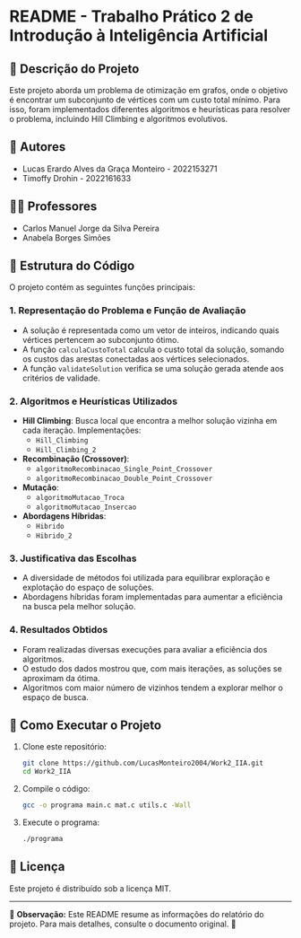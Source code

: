 # README - Trabalho Prático 2 de Introdução à Inteligência Artificial

## 📌 Descrição do Projeto
Este projeto aborda um problema de otimização em grafos, onde o objetivo é encontrar um subconjunto de vértices com um custo total mínimo. Para isso, foram implementados diferentes algoritmos e heurísticas para resolver o problema, incluindo Hill Climbing e algoritmos evolutivos.

## 👥 Autores
- Lucas Erardo Alves da Graça Monteiro - 2022153271
- Timoffy Drohin - 2022161633

## 👨‍🏫 Professores
- Carlos Manuel Jorge da Silva Pereira
- Anabela Borges Simões

## 📂 Estrutura do Código
O projeto contém as seguintes funções principais:

### 1. Representação do Problema e Função de Avaliação
- A solução é representada como um vetor de inteiros, indicando quais vértices pertencem ao subconjunto ótimo.
- A função `calculaCustoTotal` calcula o custo total da solução, somando os custos das arestas conectadas aos vértices selecionados.
- A função `validateSolution` verifica se uma solução gerada atende aos critérios de validade.

### 2. Algoritmos e Heurísticas Utilizados
- **Hill Climbing**: Busca local que encontra a melhor solução vizinha em cada iteração. Implementações:
  - `Hill_Climbing`
  - `Hill_Climbing_2`
- **Recombinação (Crossover)**:
  - `algoritmoRecombinacao_Single_Point_Crossover`
  - `algoritmoRecombinacao_Double_Point_Crossover`
- **Mutação**:
  - `algoritmoMutacao_Troca`
  - `algoritmoMutacao_Insercao`
- **Abordagens Híbridas**:
  - `Hibrido`
  - `Hibrido_2`

### 3. Justificativa das Escolhas
- A diversidade de métodos foi utilizada para equilibrar exploração e explotação do espaço de soluções.
- Abordagens híbridas foram implementadas para aumentar a eficiência na busca pela melhor solução.

### 4. Resultados Obtidos
- Foram realizadas diversas execuções para avaliar a eficiência dos algoritmos.
- O estudo dos dados mostrou que, com mais iterações, as soluções se aproximam da ótima.
- Algoritmos com maior número de vizinhos tendem a explorar melhor o espaço de busca.

## 🚀 Como Executar o Projeto
1. Clone este repositório:
   ```bash
   git clone https://github.com/LucasMonteiro2004/Work2_IIA.git
   cd Work2_IIA
   ```
2. Compile o código:
   ```bash
   gcc -o programa main.c mat.c utils.c -Wall
   ```
3. Execute o programa:
   ```bash
   ./programa
   ```

## 📜 Licença
Este projeto é distribuído sob a licença MIT.

---
📌 **Observação:** Este README resume as informações do relatório do projeto. Para mais detalhes, consulte o documento original. 🚀

